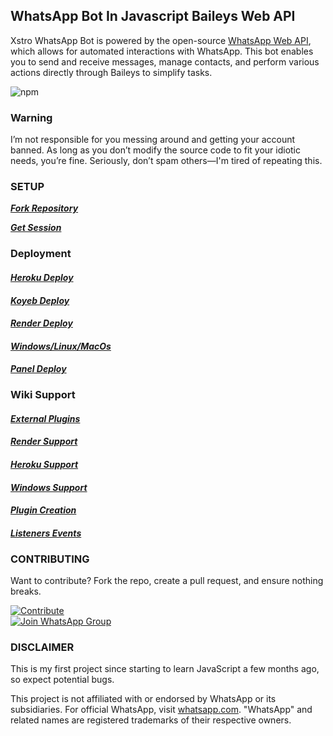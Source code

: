 ## WhatsApp Bot In Javascript Baileys Web API

Xstro WhatsApp Bot is powered by the open-source [WhatsApp Web API](https://github.com/WhiskeySockets/Baileys), which allows for automated interactions with WhatsApp. This bot enables you to send and receive messages, manage contacts, and perform various actions directly through Baileys to simplify tasks.

![npm](https://img.shields.io/npm/dm/xstro-utils)

### Warning

I’m not responsible for you messing around and getting your account banned. As long as you don’t modify the source code to fit your idiotic needs, you’re fine. Seriously, don’t spam others—I'm tired of repeating this.

### SETUP

**_[Fork Repository](https://github.com/AstroX11/Xstro/fork)_**

**_[Get Session](https://bit.ly/41mQBbY)_**

### Deployment

#### **_[Heroku Deploy](https://www.heroku.com/deploy?template=https://github.com/AstroX11/Xstro)_**

#### **_[Koyeb Deploy](https://app.koyeb.com/services/deploy?type=git&builder=dockerfile&repository=https://github.com/AstroX11/Xstro&branch=master&name=xstro&env%5BSESSION_ID%5D=null&env%5BSUDO%5D=null&env%5BBOT_INFO%5D=αѕтяσχ11;χѕтяσ%20м∂&env%5BSTICKER_PACK%5D=мα∂є%20ву;χѕтяσ%20мυℓтι%20∂єνι¢є%20вσт&env%5BWARN_COUNT%5D=3&env%5BTIME_ZONE%5D=Africa/Lagos&env%5BDEBUG%5D=false)_**

#### **_[Render Deploy](https://render.com/deploy?repo=https://github.com/AstroX11/Xstro)_**

#### **_[Windows/Linux/MacOs](https://github.com/AstroX11/Xstro/archive/refs/heads/master.zip)_**

#### **_[Panel Deploy](https://github.com/AstroX11/Xstro/wiki/Panel-Support)_**

### Wiki Support

#### **_[External Plugins](https://github.com/AstroX11/Xstro/wiki/External-Plugins)_**

#### **_[Render Support](https://github.com/AstroX11/Xstro/wiki/Render-Support)_**

#### **_[Heroku Support](https://github.com/AstroX11/Xstro/wiki/Heroku-Support)_**

#### **_[Windows Support](https://github.com/AstroX11/Xstro/wiki/Windows-Setup)_**

#### **_[Plugin Creation](https://github.com/AstroX11/Xstro/wiki/Plugin-Creation)_**

#### **_[Listeners Events](https://github.com/AstroX11/Xstro/wiki/Create-Custom-Listener)_**

### CONTRIBUTING

Want to contribute? Fork the repo, create a pull request, and ensure nothing breaks.

[![Contribute](https://img.shields.io/badge/CONTRIBUTE-black?style=for-the-badge&logo=github&logoColor=white)](https://github.com/AstroX11/Xstro/blob/master/.github/contributing.md)  
[![Join WhatsApp Group](https://img.shields.io/badge/Join_WhatsApp-black?style=for-the-badge&logo=whatsapp&logoColor=white)](https://chat.whatsapp.com/HIvICIvQ8hL4PmqBu7a2C6)

### DISCLAIMER

This is my first project since starting to learn JavaScript a few months ago, so expect potential bugs.

This project is not affiliated with or endorsed by WhatsApp or its subsidiaries. For official WhatsApp, visit [whatsapp.com](https://whatsapp.com). "WhatsApp" and related names are registered trademarks of their respective owners.
